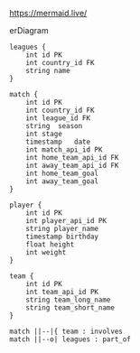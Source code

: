https://mermaid.live/

erDiagram
<!-- 11 rows, 3 columns -->
    leagues {
        int id PK
        int country_id FK
        string name
    }
<!-- 25,979 rows, 11 columns -->
    match {
        int id PK
        int country_id FK
        int league_id FK
        string  season
        int stage
        timestamp   date
        int match_api_id PK
        int home_team_api_id FK
        int away_team_api_id FK
        int home_team_goal
        int away_team_goal
    }
<!-- 11,060 rows, 6 columns -->
    player {
        int id PK
        int player_api_id PK
        string player_name
        timestamp birthday
        float height
        int weight
    }
<!-- 299 rows, 4 columns -->
    team {
        int id PK
        int team_api_id PK
        string team_long_name
        string team_short_name
    }

    match ||--|{ team : involves
    match ||--o| leagues : part_of
